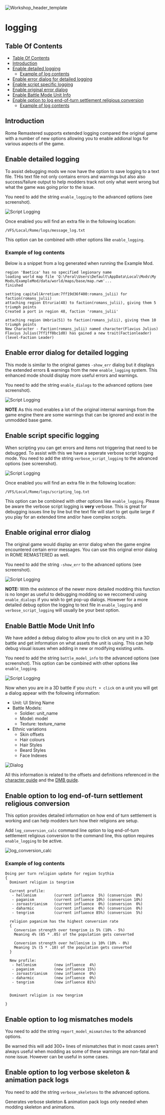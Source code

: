 ![Workshop_header_template](/Workshop_header_template.png)
# logging

## Table Of Contents

   * [Table Of Contents](#table-of-contents)
   * [Introduction](#introduction)
   * [Enable detailed logging](#enable-detailed-logging)
      * [Example of log contents](#example-of-log-contents)
   * [Enable error dialog for detailed logging](#enable-error-dialog-for-detailed-logging)
   * [Enable script specific logging](#enable-script-specific-logging)
   * [Enable original error dialog](#enable-original-error-dialog)
   * [Enable Battle Mode Unit Info](#enable-battle-mode-unit-info)
   * [Enable option to log end-of-turn settlement religious conversion](#enable-option-to-log-end-of-turn-settlement-religious-conversion)
      * [Example of log contents](#example-of-log-contents-1)

## Introduction
Rome Remastered supports extended logging compared the original game with a number of new options allowing you to enable addional logs for various aspects of the game.

## Enable detailed logging

To assist debugging mods we now have the option to save logging to a text file. THis text file not only contains errors and warnings but also also success/failure output to help modders track not only what went wrong but what the game was going prior to the issue.

You need to add the string `enable_logging` to the advanced options (see screenshot).

![Script Logging](/documentation/feature_guides/logging/enable_logging.jpg)

Once enabled you will find an extra file in the following location:

`/VFS/Local/Rome/logs/message_log.txt`

This option can be combined with other options like `enable_logging`.

### Example of log contents

Below is a snippet from a log generated when running the Example Mod.

```
region 'Baetica' has no specified legionary name
loading world map file 'Q:\Feral\Users\Default\AppData\Local\Mods\My Mods/ExampleMod/data/world/maps/base/map.rwm'...
finished

setting capital(Arretium:7ff19d36f400:romans_julii) for faction(romans_julii)
attaching region Etruria(48) to faction(romans_julii), giving them 5 triumph points
Created a port in region 48, faction 'romans_julii'

attaching region Umbria(51) to faction(romans_julii), giving them 10 triumph points
New Character - Faction(romans_julii) named character(Flavius Julius)
Flavius Julius(7ff1ff0bc1d0) has gained a new trait(Factionleader)(level-Faction Leader)
```

## Enable error dialog for detailed logging

This mode is similar to the original games `-show_err` dialog but it displays the extended errors & warnings from the new `enable_logging` system. This enhanced mode should display more useful errors and warnings.

You need to add the string `enable_dialogs` to the advanced options (see screenshot).

![Script Logging](/documentation/feature_guides/logging/enable_dialogs.jpg)

**NOTE** As this mod enables a lot of the original internal warnings from the game engine there are some warnings that can be ignored and exist in the unmodded base game.

## Enable script specific logging

When scripting you can get errors and items not triggering that need to be debugged. To assist with this we have a seperate verbose script logging mode. You need to add the string `verbose_script_logging` to the advanced options (see screenshot).

![Script Logging](/documentation/feature_guides/scripts/script_logging.jpg)

Once enabled you will find an extra file in the following location:

`/VFS/Local/Rome/logs/scripting_log.txt`

This option can be combined with other options like `enable_logging`. Please be aware the verbose script logging is **very** verbose. This is great for debugging issues line by line but the text file will start to get quite large if you play for an extended time and/or have complex scripts.

## Enable original error dialog

The original game would display an error dialog when the game engine encountered certain error messages. You can use this original error dialog in ROME REMASTERED as well.

You need to add the string `-show_err` to the advanced options (see screenshot).

![Script Logging](/documentation/feature_guides/logging/show_err.jpg)

**NOTE:** With the existence of the newer more detailed modding this function is no longer as useful to debugging modding so we reccomend using `enable_dialogs` if you wish to get pop-up dialogs. However for a more detailed debug option the logging to text file in `enable_logging` and `verbose_script_logging` will usually be your best option.

## Enable Battle Mode Unit Info

We have added a debug dialog to allow you to click on any unit in a 3D battle and get information on what assets the unit is using. This can help debug visual issues when adding in new or modifying existing units.

You need to add the string `battle_model_info` to the advanced options (see screenshot). This option can be combined with other options like `enable_logging`. 

![Script Logging](/documentation/feature_guides/scripts/battle_model_info.jpg)

Now when you are in a 3D battle if you `shift + click` on a unit you will get a dialog appear with the following information:

* Unit: UI String Name
* Battle Models:
  * Soldier: unit_name
  * Model: model
  * Texture: texture_name
* Ethnic variations
  * Skin offsets
  * Hair colours
  * Hair Styles
  * Beard Styles
  * Face Indexes

![Dialog](/documentation/feature_guides/logging/model_info_dialog.jpg)  

All this information is related to the offsets and definitions referenced in the [character guide](/documentation/techart_guides/Characters.md) and the [DMB guide](documentation/data_file_guides/DMB.md).

## Enable option to log end-of-turn settlement religious conversion

This option provides detailed information on how end of turn settlement is working and can help modders turn how their religions are setup.

Add `log_conversion_calc` command line option to log end-of-turn settlement religious conversion to the command line, this option requires `enable_logging` to be active.

![log_conversion_calc](/documentation/feature_guides/logging/log_conversion_calc.jpg)  

### Example of log contents

```
Doing per turn religion update for region Scythia
{
  Dominant religion is tengrism

  Current profile:
   - hellenism        (current influence  5%) (conversion  0%)
   - paganism         (current influence 10%) (conversion 10%)
   - zoroastrianism   (current influence  0%) (conversion  0%)
   - daharmic         (current influence  0%) (conversion  0%)
   - tengrism         (current influence 85%) (conversion  5%)

  religion paganism has the highest conversion rate
  {
    Conversion strength over tengrism is 5% (10% - 5%)
    Meaning 4% (85 * .05) of the population gets converted

    Conversion strength over hellenism is 10% (10% - 0%)
    Meaning 1% (5 * .10) of the population gets converted
  }

  New profile:
   - hellenism        (new influence  4%)
   - paganism         (new influence 15%)
   - zoroastrianism   (new influence  0%)
   - daharmic         (new influence  0%)
   - tengrism         (new influence 81%)


  Dominant religion is now tengrism

}
```

## Enable option to log mismatches models

You need to add the string `report_model_mismatches` to the advanced options.

Be warned this will add 300+ lines of mismatches that in most cases aren't always useful when modding as some of these warnings are non-fatal and none issue. However can be useful in some cases.

## Enable option to log verbose skeleton & animation pack logs

You need to add the string `verbose_skeletons` to the advanced options.

Generates verbose skeleton & animation pack logs only needed when modding skeleton and animations.

